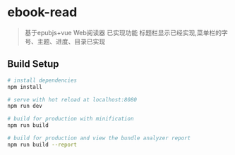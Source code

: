 # ebook-read

> 基于epubjs+vue Web阅读器
> 已实现功能
> 标题栏显示已经实现,菜单栏的字号、主题、进度、目录已实现

## Build Setup

``` bash
# install dependencies
npm install

# serve with hot reload at localhost:8080
npm run dev

# build for production with minification
npm run build

# build for production and view the bundle analyzer report
npm run build --report
```
